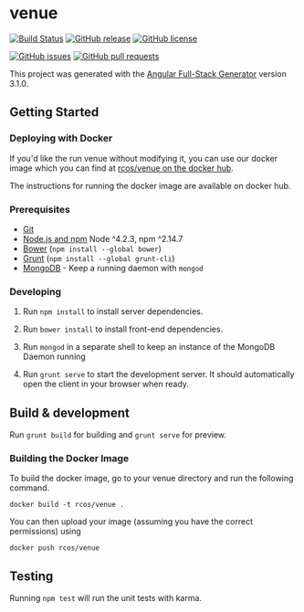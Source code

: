 # venue
[![Build Status](https://travis-ci.org/rcos/venue.svg)](https://travis-ci.org/rcos/venue)
[![GitHub release](https://img.shields.io/github/release/qubyte/rubidium.svg?maxAge=2592000)]() 
[![GitHub license](https://img.shields.io/badge/license-MIT-blue.svg)](https://raw.githubusercontent.com/rcos/venue/dev/LICENSE.md)

[![GitHub issues](https://img.shields.io/github/issues/rcos/venue.svg?maxAge=2592000)](https://github.com/rcos/venue/issues) 
[![GitHub pull requests](https://img.shields.io/github/issues-pr/rcos/venue.svg)](https://github.com/rcos/venue/pulls) 

This project was generated with the [Angular Full-Stack Generator](https://github.com/DaftMonk/generator-angular-fullstack) version 3.1.0.

## Getting Started

### Deploying with Docker

If you'd like the run venue without modifying it, you can use our docker image
which you can find at [rcos/venue on the docker hub](https://hub.docker.com/r/rcos/venue/).

The instructions for running the docker image are available on docker hub.

### Prerequisites

- [Git](https://git-scm.com/)
- [Node.js and npm](http://nodejs.org) Node ^4.2.3, npm ^2.14.7
- [Bower](http://bower.io) (`npm install --global bower`)
- [Grunt](http://gruntjs.com/) (`npm install --global grunt-cli`)
- [MongoDB](https://www.mongodb.org/) - Keep a running daemon with `mongod`

### Developing

1. Run `npm install` to install server dependencies.

2. Run `bower install` to install front-end dependencies.

3. Run `mongod` in a separate shell to keep an instance of the MongoDB Daemon running

4. Run `grunt serve` to start the development server. It should automatically open the client in your browser when ready.

## Build & development

Run `grunt build` for building and `grunt serve` for preview.

### Building the Docker Image

To build the docker image, go to your venue directory and run the following
command.

`docker build -t rcos/venue .`

You can then upload your image (assuming you have the correct permissions) using

`docker push rcos/venue`

## Testing

Running `npm test` will run the unit tests with karma.

